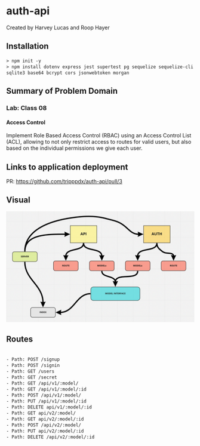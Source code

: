 # auth-api

Created by Harvey Lucas and Roop Hayer

## Installation

```plaintext
> npm init -y
> npm install dotenv express jest supertest pg sequelize sequelize-cli sqlite3 base64 bcrypt cors jsonwebtoken morgan
```

## Summary of Problem Domain

### Lab: Class 08

#### Access Control

Implement Role Based Access Control (RBAC) using an Access Control List (ACL), allowing to not only restrict access to routes for valid users, but also based on the individual permissions we give each user.

## Links to application deployment

PR: https://github.com/tripppdx/auth-api/pull/3

## Visual

![Basic Auth](./public/auth-api.png)

## Routes

```plaintext

- Path: POST /signup
- Path: POST /signin
- Path: GET /users
- Path: GET /secret
- Path: GET /api/v1/:model/
- Path: GET /api/v1/:model/:id
- Path: POST /api/v1/:model/
- Path: PUT /api/v1/:model/:id
- Path: DELETE api/v1/:model/:id
- Path: GET api/v2/:model/
- Path: GET api/v2/:model/:id
- Path: POST /api/v2/:model/
- Path: PUT api/v2/:model/:id
- Path: DELETE /api/v2/:model/:id


```

